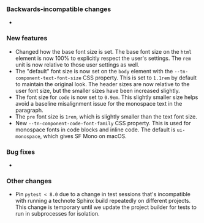 ### Backwards-incompatible changes

-

### New features

- Changed how the base font size is set. The base font size on the `html` element is now 100% to explicitly respect the user's settings. The `rem` unit is now relative to those user settings as well.
- The "default" font size is now set on the `body` element with the `--tn-component-text-font-size` CSS property. This is set to `1.1rem` by default to maintain the original look. The header sizes are now relative to the user font size, but the smaller sizes have been increased slightly.
- The font size for `code` is now set to `0.9em`. This slightly smaller size helps avoid a baseline misalignment issue for the monospace text in the paragraph.
- The `pre` font size is `1rem`, which is slightly smaller than the text font size.
- New `--tn-component-code-font-family` CSS property. This is used for monospace fonts in code blocks and inline code. The default is `ui-monospace`, which gives SF Mono on macOS.

### Bug fixes

-

### Other changes

- Pin `pytest < 8.0` due to a change in test sessions that's incompatible with running a technote Sphinx build repeatedly on different projects. This change is temporary until we update the project builder for tests to run in subprocesses for isolation.
